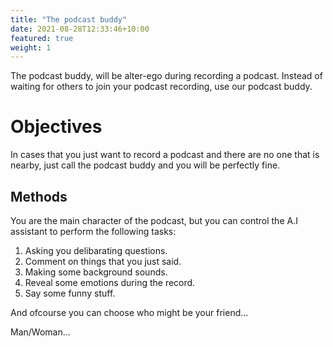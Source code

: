 ```yaml
---
title: "The podcast buddy"
date: 2021-08-28T12:33:46+10:00
featured: true
weight: 1
---
```

The podcast buddy, will be alter-ego during recording a podcast. Instead of waiting for others to join your podcast recording, use our podcast buddy.


# Objectives 
In cases that you just want to record a podcast and there are no one that is nearby, just call the podcast buddy and you will be perfectly fine.




## Methods

You are the main character of the podcast, but you can control the A.I assistant to perform the following tasks:


1. Asking you delibarating questions.
2. Comment on things that you just said.
3. Making some background sounds.
4. Reveal some emotions during the record.
5. Say some funny stuff.


And ofcourse you can choose who might be your friend...

Man/Woman...


